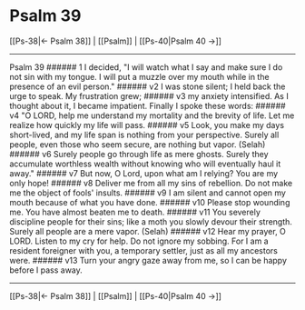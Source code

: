 # Psalm 39

[[Ps-38|← Psalm 38]] | [[Psalm]] | [[Ps-40|Psalm 40 →]]
***

Psalm 39 ###### 1 I decided, "I will watch what I say and make sure I do not sin with my tongue. I will put a muzzle over my mouth while in the presence of an evil person." ###### v2 I was stone silent; I held back the urge to speak. My frustration grew; ###### v3 my anxiety intensified. As I thought about it, I became impatient. Finally I spoke these words: ###### v4 "O LORD, help me understand my mortality and the brevity of life. Let me realize how quickly my life will pass. ###### v5 Look, you make my days short-lived, and my life span is nothing from your perspective. Surely all people, even those who seem secure, are nothing but vapor. (Selah) ###### v6 Surely people go through life as mere ghosts. Surely they accumulate worthless wealth without knowing who will eventually haul it away." ###### v7 But now, O Lord, upon what am I relying? You are my only hope! ###### v8 Deliver me from all my sins of rebellion. Do not make me the object of fools' insults. ###### v9 I am silent and cannot open my mouth because of what you have done. ###### v10 Please stop wounding me. You have almost beaten me to death. ###### v11 You severely discipline people for their sins; like a moth you slowly devour their strength. Surely all people are a mere vapor. (Selah) ###### v12 Hear my prayer, O LORD. Listen to my cry for help. Do not ignore my sobbing. For I am a resident foreigner with you, a temporary settler, just as all my ancestors were. ###### v13 Turn your angry gaze away from me, so I can be happy before I pass away.

***
[[Ps-38|← Psalm 38]] | [[Psalm]] | [[Ps-40|Psalm 40 →]]
